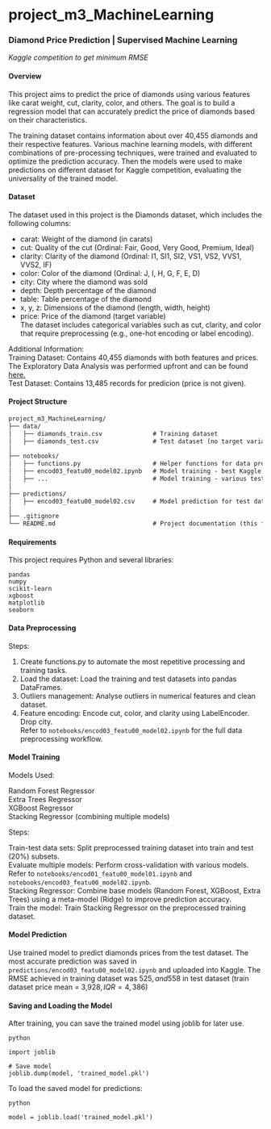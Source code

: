 # project_m3_MachineLearning
### Diamond Price Prediction | Supervised Machine Learning  
_Kaggle competition to get minimum RMSE_

#### Overview   
This project aims to predict the price of diamonds using various features like carat weight, cut, clarity, color, and others. The goal is to build a regression model that can accurately predict the price of diamonds based on their characteristics.

The training dataset contains information about over 40,455 diamonds and their respective features. Various machine learning models, with different combinations of pre-processing techniques, were trained and evaluated to optimize the prediction accuracy. Then the models were used to make predictions on different dataset for Kaggle competition, evaluating the universality of the trained model.

#### Dataset  
The dataset used in this project is the Diamonds dataset, which includes the following columns:

* carat: Weight of the diamond (in carats)  
* cut: Quality of the cut (Ordinal: Fair, Good, Very Good, Premium, Ideal)  
* clarity: Clarity of the diamond (Ordinal: I1, SI1, SI2, VS1, VS2, VVS1, VVS2, IF)  
* color: Color of the diamond (Ordinal: J, I, H, G, F, E, D)  
* city: City where the diamond was sold  
* depth: Depth percentage of the diamond  
* table: Table percentage of the diamond  
* x, y, z: Dimensions of the diamond (length, width, height)  
* price: Price of the diamond (target variable)  
The dataset includes categorical variables such as cut, clarity, and color that require preprocessing (e.g., one-hot encoding or label encoding).

Additional Information:  
Training Dataset: Contains 40,455 diamonds with both features and prices. The Exploratory Data Analysis was performed upfront and can be found [here.](https://github.com/Kristinawk/EDA_Diamonds/blob/main/notebooks/EDA.ipynb)  
Test Dataset: Contains 13,485 records for predicion (price is not given).

#### Project Structure
```md
project_m3_MachineLearning/
├── data/
│   ├── diamonds_train.csv              # Training dataset
│   ├── diamonds_test.csv               # Test dataset (no target variable)
│
├── notebooks/
│   ├── functions.py                    # Helper functions for data preprocessing
│   ├── encod03_featu00_model02.ipynb   # Model training - best Kaggle score 
│   ├── ...                             # Model training - various tests 
│
├── predictions/
│   ├── encod03_featu00_model02.csv     # Model prediction for test dataset 
│
├── .gitignore
└── README.md                           # Project documentation (this file)
```

#### Requirements
This project requires Python and several libraries: 

```pandas```   
```numpy```  
```scikit-learn```   
```xgboost```  
```matplotlib```  
```seaborn```

#### Data Preprocessing
Steps:  
1. Create functions.py to automate the most repetitive processing and training tasks.   
2. Load the dataset: Load the training and test datasets into pandas DataFrames.  
3. Outliers management: Analyse outliers in numerical features and clean dataset.  
4. Feature encoding: Encode cut, color, and clarity using LabelEncoder. Drop city.  
Refer to ```notebooks/encod03_featu00_model02.ipynb``` for the full data preprocessing workflow.

#### Model Training

Models Used:  

Random Forest Regressor  
Extra Trees Regressor  
XGBoost Regressor  
Stacking Regressor (combining multiple models)  

Steps:  

Train-test data sets: Split preprocessed training dataset into train and test (20%) subsets.  
Evaluate multiple models: Perform cross-validation with various models. Refer to ```notebooks/encod01_featu00_model01.ipynb``` and ```notebooks/encod03_featu00_model02.ipynb```.  
Stacking Regressor: Combine base models (Random Forest, XGBoost, Extra Trees) using a meta-model (Ridge) to improve prediction accuracy.  
Train the model: Train Stacking Regressor on the preprocessed training dataset.

#### Model Prediction  
Use trained model to predict diamonds prices from the test dataset. The most accurate prediction was saved in  ```predictions/encod03_featu00_model02.ipynb``` and uploaded into Kaggle. The RMSE achieved in training dataset was 525$, and 558$ in test dataset (train dataset price mean = 3,928$, IQR = 4,386$)

#### Saving and Loading the Model
After training, you can save the trained model using joblib for later use.

```
python

import joblib

# Save model
joblib.dump(model, 'trained_model.pkl')  
```
To load the saved model for predictions:
```
python

model = joblib.load('trained_model.pkl')
